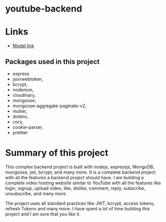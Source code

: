 # youtube-backend

# Links
- [Model link](https://app.eraser.io/workspace/YtPqZ1VogxGy1jzIDkzj?origin=share)

## Packages used in this project
- express 
- jsonwebtoken, 
- bcrypt,  
- nodemon, 
- cloudinary, 
- mongoose, 
- mongoose-aggregate-paginate-v2, 
- multer, 
- dotenv, 
- cors, 
- cookie-parser, 
- prettier

# Summary of this project
This complex backend project is built with nodejs, expressjs, MongoDB, mongoose, jwt, bcrypt, and many more. It is a complete backend project with all the features a backend project should have. I am building a complete video hosting website similar to YouTube with all the features like login, signup, upload video, like, dislike, comment, reply, subscribe, unsubscribe, and many more.

The project uses all standard practices like JWT, bcrypt, access tokens, refresh Tokens and many more. I  have spent a lot of time building this project and I am sure that you like it.
